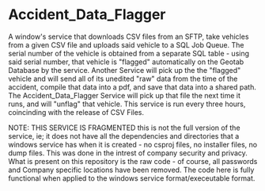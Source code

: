 # Accident_Data_Flagger

A window's service that downloads CSV files from an SFTP, take vehicles from a given CSV file and uploads said vehicle to a SQL Job Queue. 
The serial number of the vehicle is obtained from a separate SQL table - using said serial number, 
that vehicle is "flagged" automatically on the Geotab Database by the service.  Another Service
will pick up the the "flagged" vehicle and will send all of its unedited "raw" data from the time 
of the accident, compile that data into a pdf, and save that data into a shared path.  The Accident_Data_Flagger
Service will pick up that file the next time it runs, and will "unflag" that vehicle.  This service is run
every three hours, coincinding with the release of CSV Files.

NOTE:  THIS SERVICE IS FRAGMENTED
this is not the full version of the service, ie; it does not have all the dependencies and directories that a windows service has when it is created - no csproj files, no installer files, no dump files.  This was done in the intrest of company security and privacy.  What is present on this repository is the raw code - of course, all passwords and Company specific locations have been removed. The code here is fully functional when applied to the windows service format/execeutable format.


